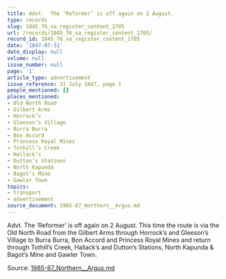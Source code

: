 ```yaml
---
title: Advt.  The ‘Reformer’ is off again on 2 August.
type: records
slug: 1845_76_sa_register_content_1705
url: /records/1845_76_sa_register_content_1705/
record_id: 1845_76_sa_register_content_1705
date: '1847-07-31'
date_display: null
volume: null
issue_number: null
page: '1'
article_type: advertisement
issue_reference: 31 July 1847, page 1
people_mentioned: []
places_mentioned:
- Old North Road
- Gilbert Arms
- Horrock’s
- Gleeson’s Village
- Burra Burra
- Bon Accord
- Princess Royal Mines
- Tothill’s Creek
- Hallack’s
- Dutton’s Stations
- North Kapunda
- Bagot’s Mine
- Gawler Town
topics:
- transport
- advertisement
source_document: 1985-87_Northern__Argus.md
---
```


Advt.  The ‘Reformer’ is off again on 2 August.  This time the route is via the Old North Road from the Gilbert Arms through Horrock’s and Gleeson’s Village to Burra Burra, Bon Accord and Princess Royal Mines and return through Tothill’s Creek, Hallack’s and Dutton’s Stations, North Kapunda & Bagot’s Mine and Gawler Town.

Source: [1985-87_Northern__Argus.md](/downloads/markdown/1985-87_Northern__Argus.md)
